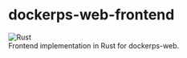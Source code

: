 # dockerps-web-frontend
![Rust](https://github.com/approvers/dockerps-web-frontend/workflows/Rust/badge.svg)  
Frontend implementation in Rust for dockerps-web.
